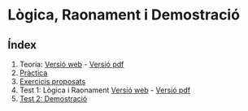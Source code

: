 # Lògica, Raonament i Demostració

## Índex

1. Teoria: [Versió web]()  - [Versió pdf](logica_teo.pdf)
2. [Pràctica](logica_pra.pdf)
3. [Exercicis proposats](logica_pro.pdf)
4. Test 1: Lògica i Raonament [Versió web](https://docs.google.com/forms/d/e/1FAIpQLSdEQ8nAT5LM9qHtaLkY2QLHNrEuF3FA0Pw00QsW4_nJYJ2jEA/viewform?usp=sf_link)  - [Versió pdf](logica_exa1.pdf)
5. [Test 2: Demostració](logica_exa2.pdf)
